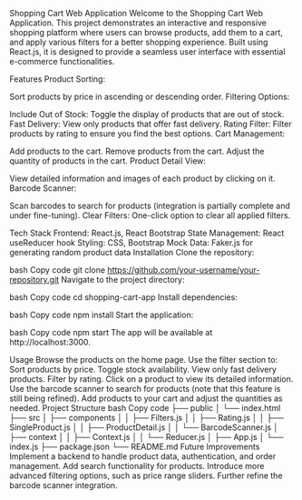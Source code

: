 Shopping Cart Web Application
Welcome to the Shopping Cart Web Application. This project demonstrates an interactive and responsive shopping platform where users can browse products, add them to a cart, and apply various filters for a better shopping experience. Built using React.js, it is designed to provide a seamless user interface with essential e-commerce functionalities.

Features
Product Sorting:

Sort products by price in ascending or descending order.
Filtering Options:

Include Out of Stock: Toggle the display of products that are out of stock.
Fast Delivery: View only products that offer fast delivery.
Rating Filter: Filter products by rating to ensure you find the best options.
Cart Management:

Add products to the cart.
Remove products from the cart.
Adjust the quantity of products in the cart.
Product Detail View:

View detailed information and images of each product by clicking on it.
Barcode Scanner:

Scan barcodes to search for products (integration is partially complete and under fine-tuning).
Clear Filters: One-click option to clear all applied filters.

Tech Stack
Frontend: React.js, React Bootstrap
State Management: React useReducer hook
Styling: CSS, Bootstrap
Mock Data: Faker.js for generating random product data
Installation
Clone the repository:

bash
Copy code
git clone https://github.com/your-username/your-repository.git
Navigate to the project directory:

bash
Copy code
cd shopping-cart-app
Install dependencies:

bash
Copy code
npm install
Start the application:

bash
Copy code
npm start
The app will be available at http://localhost:3000.

Usage
Browse the products on the home page.
Use the filter section to:
Sort products by price.
Toggle stock availability.
View only fast delivery products.
Filter by rating.
Click on a product to view its detailed information.
Use the barcode scanner to search for products (note that this feature is still being refined).
Add products to your cart and adjust the quantities as needed.
Project Structure
bash
Copy code
├── public
│   └── index.html
├── src
│   ├── components
│   │   ├── Filters.js
│   │   ├── Rating.js
│   │   ├── SingleProduct.js
│   │   ├── ProductDetail.js
│   │   └── BarcodeScanner.js
│   ├── context
│   │   ├── Context.js
│   │   └── Reducer.js
│   ├── App.js
│   └── index.js
├── package.json
└── README.md
Future Improvements
Implement a backend to handle product data, authentication, and order management.
Add search functionality for products.
Introduce more advanced filtering options, such as price range sliders.
Further refine the barcode scanner integration.
